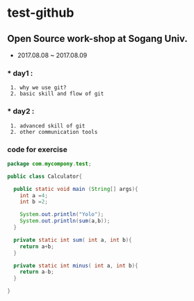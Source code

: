 # test-github

## Open Source work-shop  at Sogang Univ.
* 2017.08.08 ~ 2017.08.09

### * day1 :
     1. why we use git?
     2. basic skill and flow of git
### * day2 :
     1. advanced skill of git
     2. other communication tools

### code for exercise
```Java
package com.mycompony.test;

public class Calculator{

  public static void main (String[] args){
    int a =4;
    int b =2;

    System.out.println("Yolo");
    System.out.println(sum(a,b));
  }

  private static int sum( int a, int b){
    return a+b;
  }

  private static int minus( int a, int b){
    return a-b;
  }

}

```
